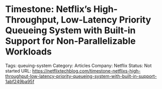 # Timestone: Netflix’s High-Throughput, Low-Latency Priority Queueing System with Built-in Support for Non-Parallelizable Workloads

Tags: queuing-system
Category: Articles
Company: Netflix
Status: Not started
URL: https://netflixtechblog.com/timestone-netflixs-high-throughput-low-latency-priority-queueing-system-with-built-in-support-1abf249ba95f